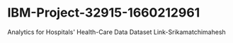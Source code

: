 # IBM-Project-32915-1660212961
Analytics for Hospitals' Health-Care Data
Dataset Link-Srikamatchimahesh
